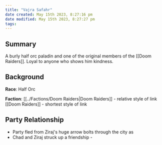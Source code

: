```yaml
---
title: "Vajra Safahr"
date created: May 15th 2023, 8:27:16 pm
date modified: May 15th 2023, 8:27:27 pm
tags: 
---
```

## Summary
A burly half orc paladin and one of the original members of the [[Doom Raiders]]. Loyal to anyone who shows him kindness.



## Background
**Race**: Half Orc

**Faction**: [[../Factions/Doom Raiders|Doom Raiders]] - relative style of link
[[Doom Raiders]] - shortest style of link

## Party Relationship
- Party fled from Ziraj's huge arrow bolts through the city as
- Chad and Ziraj struck up a friendship -
